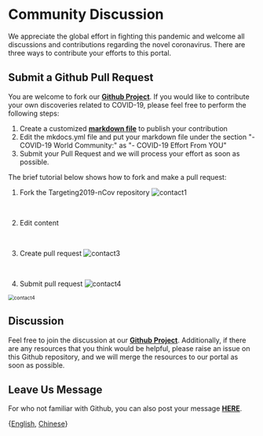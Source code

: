 # Community Discussion

We appreciate the global effort in fighting this pandemic and welcome all discussions and contributions regarding the novel coronavirus. There are three ways to contribute your efforts to this portal. 


## Submit a Github Pull Request

You are welcome to fork our [**Github Project**](https://github.com/GHDDI-AILab/Targeting2019-nCoV/). If you would like to contribute your own discoveries related to COVID-19, please feel free to perform the following steps: 

1. Create a customized [**markdown file**](https://guides.github.com/features/mastering-markdown/) to publish your contribution
2. Edit the mkdocs.yml file and put your markdown file under the section "- COVID-19 World Community:" as "- COVID-19 Effort From YOU"
3. Submit your Pull Request and we will process your effort as soon as possible. 

The brief tutorial below shows how to fork and make a pull request:

1) Fork the Targeting2019-nCov repository
![contact1](http://ghddiai.oss-cn-zhangjiakou.aliyuncs.com/file/contact1.png)

<br>

2) Edit content 

<br>

3) Create pull request
![contact3](http://ghddiai.oss-cn-zhangjiakou.aliyuncs.com/file/contact2.png)

<br>

4) Submit pull request
![contact4](http://ghddiai.oss-cn-zhangjiakou.aliyuncs.com/file/contact3.png)

<img src="http://ghddiai.oss-cn-zhangjiakou.aliyuncs.com/file/contact4.png" alt="contact4" style="zoom:73%;" />

<br>



## Discussion

Feel free to join the discussion at our [**Github Project**](https://github.com/GHDDI-AILab/Targeting2019-nCoV/issues). Additionally, if there are any resources that you think would be helpful, please raise an issue on this Github repository, and we will merge the resources to our portal as soon as possible.  

## Leave Us Message

For who not familiar with Github, you can also post your message [**HERE**](http://ghddionlineform.mikecrm.com/A2r95sT).

<script charset="UTF-8" defer>(function(h){function n(a){return null===a?null:a.scrollHeight>a.clientHeight?a:n(a.parentNode)}function t(b){if(b.data){var f=JSON.parse(b.data);!f.height||p||q||(d.style.height=+f.height+"px");if(f.getter){b={};var f=[].concat(f.getter),k,h=f.length,m,c,g,e;for(k=0;k<h;k++){m=k;c=f[k]||{};c.n&&(m=c.n);g=null;try{switch(c.t){case "window":e=window;break;case "scrollParent":e=n(a)||window;break;default:e=a}if(c.e)if("rect"===c.v){g={};var l=e.getBoundingClientRect();g={top:l.top,left:l.left,width:l.width,height:l.height}}else g=e[c.v].apply(e,[].concat(c.e))||!0;else c.s?(e[c.v]=c.s,g=!0):g=e[c.v]||!1}catch(u){}b[m]=g}b.innerState=!p&&!q;a.contentWindow.postMessage(JSON.stringify({queryRes:b}),"*")}}}for(var r=h.document,b=r.documentElement;b.childNodes.length&&1==b.lastChild.nodeType;)b=b.lastChild;var d=b.parentNode,a=r.createElement("iframe");d.style.overflowY="auto";d.style.overflowX="hidden";var p=d.style.height&&"auto"!==d.style.height,q="absolute"===d.style.position||window.getComputedStyle&&"absolute"===window.getComputedStyle(d,null).getPropertyValue("position")||d.currentStyle&&"absolute"===d.currentStyle.position;h.addEventListener&&h.addEventListener("message",t,!1);a.src="http://ghddionlineform.mikecrm.com/A2r95sT";a.id="mkinA2r95sT";a.onload=function(){a.contentWindow.postMessage(JSON.stringify({cif:1}),"*")};a.frameBorder=0;a.scrolling="no";a.style.display="block";a.style.minWidth="100%";a.style.width="100px";a.style.height="100%";a.style.border="none";a.style.overflow="auto";d.insertBefore(a,b)})(window);</script>



{[English](https://ghddi-ailab.github.io/Targeting2019-nCoV/contact_us/), [Chinese](https://ghddi-ailab.github.io/Targeting2019-nCoV/CN_contact_us/)}